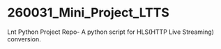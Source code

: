 # 260031_Mini_Project_LTTS
Lnt Python Project Repo- A python script for HLS(HTTP Live Streaming) conversion.

